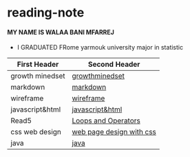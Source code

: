 # reading-note
#### MY NAME IS WALAA BANI MFARREJ 
* I GRADUATED FRome yarmouk university major in statistic 



| First Header  | Second Header |
| ------------- | ------------- |
| growth minedset  | [growthminedset](http://walaamohammad.github.io/reading-note/growthminedset) |
| markdown | [markdown](https:///walaamohammad.github.io/reading-note/markdown)|
| wireframe | [wireframe](https:///walaamohammad.github.io/reading-note/wireframe&html)|
| javascript&html| [javascript&html](https:///walaamohammad.github.io/reading-note/javascripts) |
| Read5| [Loops and Operators](https:///walaamohammad.github.io/reading-note/read5) |
| css web design| [web page design with css](https://walaamohammad.github.io/css-desighn/) |
| java| [java](https://walaamohammad.github.io/programming-with-java/) |



